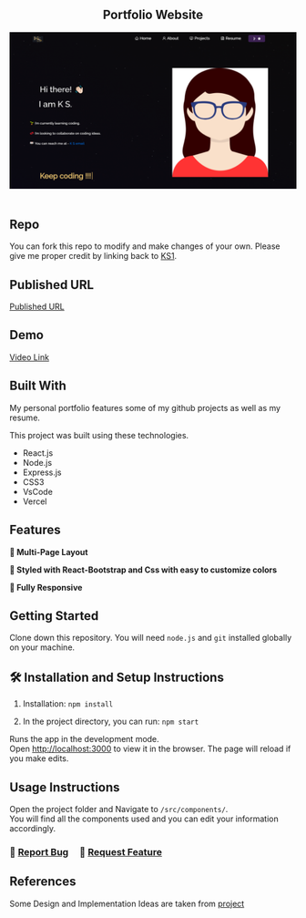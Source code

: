 <h2 align="center">
  Portfolio Website <br/>
 </h2>
<div align="center">
  <img alt="Demo" src="./Images/readme-img.png" />
</div>

<br/>


## Repo

You can fork this repo to modify and make changes of your own. Please give me proper credit by linking back to [KS1](https://github.com/KS1/HW20-ReactJSPortfolio). 

## Published URL

[Published URL](https://ks1.github.io/HW20-ReactJSPortfolio/)

## Demo

[Video Link](https://watch.screencastify.com/v/Nd87My9vhsUwJxhBNq6K)


## Built With

My personal portfolio features some of my github projects as well as my resume.<br/>

This project was built using these technologies.

- React.js
- Node.js
- Express.js
- CSS3
- VsCode
- Vercel

## Features

**📖 Multi-Page Layout**

**🎨 Styled with React-Bootstrap and Css with easy to customize colors**

**📱 Fully Responsive**

## Getting Started

Clone down this repository. You will need `node.js` and `git` installed globally on your machine.

## 🛠 Installation and Setup Instructions

1. Installation: `npm install`

2. In the project directory, you can run: `npm start`

Runs the app in the development mode.\
Open [http://localhost:3000](http://localhost:3000) to view it in the browser.
The page will reload if you make edits.

## Usage Instructions

Open the project folder and Navigate to `/src/components/`. <br/>
You will find all the components used and you can edit your information accordingly.


<h3 align="left">
    🔹
    <a href="https://github.com/KS1/HW20-ReactJSPortfolio/issues">Report Bug</a> &nbsp; &nbsp;
    🔹
    <a href="https://github.com/KS1/HW20-ReactJSPortfolio/issues">Request Feature</a>
</h3>

## References 
Some Design and Implementation Ideas are taken from [project](https://github.com/soumyajit4419/Portfolio)
